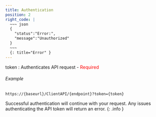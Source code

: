 ```yaml
---
title: Authentication
position: 2
right_code: |
  ~~~ json
  {
    "status":"Error:",
    "message":"Unauthorized"
  }
  ~~~
  {: title="Error" }
---
```

token
: Authenticates API request - <span style="color: red">Required</span>

###### Example

```
https://{baseurl}/ClientAPI/{endpoint}?token={token}
```

Successful authentication will continue with your request.  Any issues authenticating the API token will return an error.
{: .info }

